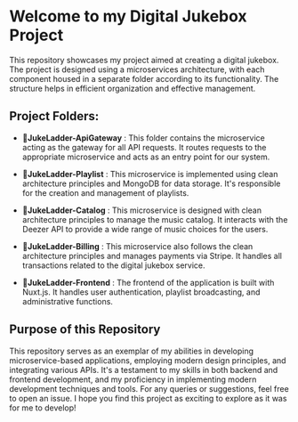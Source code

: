 # Welcome to my Digital Jukebox Project
This repository showcases my project aimed at creating a digital jukebox. The project is designed using a microservices architecture, with each component housed in a separate folder according to its functionality. The structure helps in efficient organization and effective management.

## Project Folders:
- **📁JukeLadder-ApiGateway** : This folder contains the microservice acting as the gateway for all API requests. It routes requests to the appropriate microservice and acts as an entry point for our system.

- **📁JukeLadder-Playlist** : This microservice is implemented using clean architecture principles and MongoDB for data storage. It's responsible for the creation and management of playlists.

- **📁JukeLadder-Catalog** : This microservice is designed with clean architecture principles to manage the music catalog. It interacts with the Deezer API to provide a wide range of music choices for the users.

- **📁JukeLadder-Billing** : This microservice also follows the clean architecture principles and manages payments via Stripe. It handles all transactions related to the digital jukebox service.

- **📁JukeLadder-Frontend** : The frontend of the application is built with Nuxt.js. It handles user authentication, playlist broadcasting, and administrative functions.

## Purpose of this Repository
This repository serves as an exemplar of my abilities in developing microservice-based applications, employing modern design principles, and integrating various APIs. It's a testament to my skills in both backend and frontend development, and my proficiency in implementing modern development techniques and tools.
For any queries or suggestions, feel free to open an issue. I hope you find this project as exciting to explore as it was for me to develop!
